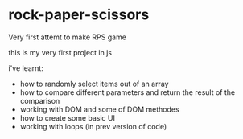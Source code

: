 # rock-paper-scissors
Very first attemt to make RPS game

this is my very first project in js

i've learnt:

- how to randomly select items out of an array
- how to compare different parameters and return the result of the comparison
- working with DOM and some of DOM methodes
- how to create some basic UI
- working with loops (in prev version of code)
